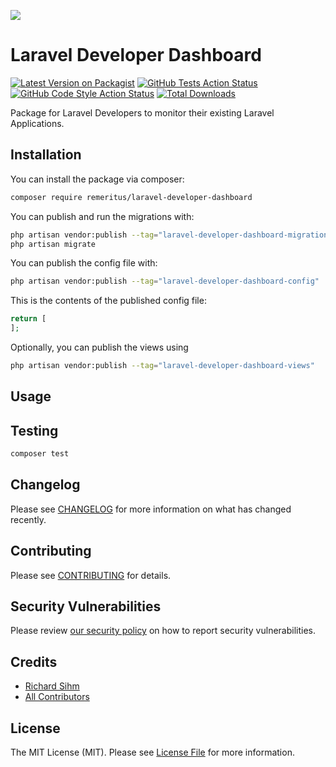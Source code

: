 
[<img src="https://github-ads.s3.eu-central-1.amazonaws.com/support-ukraine.svg?t=1" />](https://supportukrainenow.org)

# Laravel Developer Dashboard

[![Latest Version on Packagist](https://img.shields.io/packagist/v/remeritus/laravel-developer-dashboard.svg?style=flat-square)](https://packagist.org/packages/remeritus/laravel-developer-dashboard)
[![GitHub Tests Action Status](https://img.shields.io/github/workflow/status/remeritus/laravel-developer-dashboard/run-tests?label=tests)](https://github.com/remeritus/laravel-developer-dashboard/actions?query=workflow%3Arun-tests+branch%3Amain)
[![GitHub Code Style Action Status](https://img.shields.io/github/workflow/status/remeritus/laravel-developer-dashboard/Fix%20PHP%20code%20style%20issues?label=code%20style)](https://github.com/remeritus/laravel-developer-dashboard/actions?query=workflow%3A"Fix+PHP+code+style+issues"+branch%3Amain)
[![Total Downloads](https://img.shields.io/packagist/dt/remeritus/laravel-developer-dashboard.svg?style=flat-square)](https://packagist.org/packages/remeritus/laravel-developer-dashboard)

Package for Laravel Developers to monitor their existing Laravel Applications.

## Installation

You can install the package via composer:

```bash
composer require remeritus/laravel-developer-dashboard
```

You can publish and run the migrations with:

```bash
php artisan vendor:publish --tag="laravel-developer-dashboard-migrations"
php artisan migrate
```

You can publish the config file with:

```bash
php artisan vendor:publish --tag="laravel-developer-dashboard-config"
```

This is the contents of the published config file:

```php
return [
];
```

Optionally, you can publish the views using

```bash
php artisan vendor:publish --tag="laravel-developer-dashboard-views"
```

## Usage

## Testing

```bash
composer test
```

## Changelog

Please see [CHANGELOG](CHANGELOG.md) for more information on what has changed recently.

## Contributing

Please see [CONTRIBUTING](CONTRIBUTING.md) for details.

## Security Vulnerabilities

Please review [our security policy](../../security/policy) on how to report security vulnerabilities.

## Credits

- [Richard Sihm](https://github.com/remeritus)
- [All Contributors](../../contributors)

## License

The MIT License (MIT). Please see [License File](LICENSE.md) for more information.
